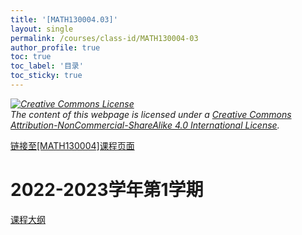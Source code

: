 ```yaml
---
title: '[MATH130004.03]'
layout: single
permalink: /courses/class-id/MATH130004-03
author_profile: true
toc: true
toc_label: '目录'
toc_sticky: true
---
```


<div class='notice--warning'>
<p><i><a rel='license' href='http://creativecommons.org/licenses/by-nc-sa/4.0/'><img alt='Creative Commons License' style='border-width:0' src='https://i.creativecommons.org/l/by-nc-sa/4.0/88x31.png' /></a><br /> The content of this webpage is licensed under a <a rel='license' href='http://creativecommons.org/licenses/by-nc-sa/4.0/'>Creative Commons Attribution-NonCommercial-ShareAlike 4.0 International License</a>.</i></p>
</div>

<a href='https://fdu-math.github.io/courses/MATH130004'>链接至[MATH130004]课程页面<a>

# 2022-2023学年第1学期

<a href='https://fdu-math.github.io/assets/docs/courses/MATH130004.03-2022-2023-1 (Encrypted).pdf'>课程大纲</a>